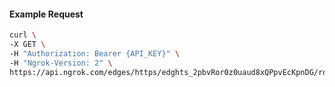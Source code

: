 <!-- Code generated for API Clients. DO NOT EDIT. -->

#### Example Request

```bash
curl \
-X GET \
-H "Authorization: Bearer {API_KEY}" \
-H "Ngrok-Version: 2" \
https://api.ngrok.com/edges/https/edghts_2pbvRor0z0uaud8xQPpvEcKpnDG/routes/edghtsrt_2pbvRmwaFpkFanFzqdotXzRQnk2/response_headers
```
